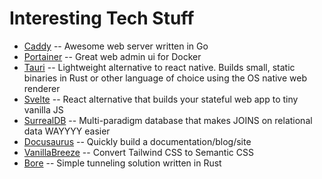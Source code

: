 # Interesting Tech Stuff

- [Caddy](https://caddyserver.com/) -- Awesome web server written in Go
- [Portainer](https://hub.docker.com/r/portainer/portainer) -- Great web admin ui for Docker
- [Tauri](https://tauri.app/) -- Lightweight alternative to react native. Builds small, static binaries in Rust or other language of choice using the OS native web renderer
- [Svelte](https://svelte.dev/) -- React alternative that builds your stateful web app to tiny vanilla JS
- [SurrealDB](https://surrealdb.com/) -- Multi-paradigm database that makes JOINS on relational data WAYYYY easier
- [Docusaurus](https://github.com/facebook/docusaurus) -- Quickly build a documentation/blog/site
- [VanillaBreeze](https://www.vanillabreeze.dev/) -- Convert Tailwind CSS to Semantic CSS
- [Bore](https://github.com/ekzhang/bore) -- Simple tunneling solution written in Rust
